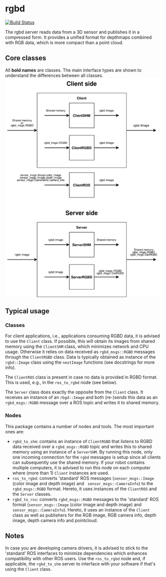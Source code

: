 # rgbd
[![Build Status](https://travis-ci.org/tue-robotics/rgbd.svg?branch=master)](https://travis-ci.org/tue-robotics/rgbd)

The rgbd server reads data from a 3D sensor and publishes it in a compressed form.
It provides a unified format for depthmaps combined with RGB data, which is more compact than a point cloud.

## Core classes
All **bold names** are classes. The main interface types are shown to understand the differences between all classes.
![core classes](doc/rgbd_classes.svg)

## Typical usage
### Classes
For client applications, i.e., applications consuming RGBD data, it is advised to use the `Client` class. If possible, this will obtain its images from shared memory using the `ClientSHM` class, which minimizes network and CPU usage. Otherwise it relies on data received as `rgbd_msgs::RGBD` messages through the `ClientRGBD` class. Data is typically obtained as instance of the `rgbd::Image` class using the `nextImage` functions (see docstrings for more info).

The `ClientROS` class is present in case no data is provided in RGBD format. This is used, e.g., in the `ros_to_rgbd` node (see below).

The `Server` class does exactly the opposite from the `Client` class. It receives an instance of an `rbgd::Image` and both (re-)sends this data as an `rgbd_msgs::RGBD` message over a ROS topic and writes it to shared memory.

### Nodes
This package contains a number of nodes and tools. The most important ones are:
* `rgbd_to_shm`: contains an instance of `ClientRGBD` that listens to RGBD data received over a `rgbd_msgs::RGBD` topic and writes this to shared memory using an instance of a `ServerSHM`. By running this node, only one incoming connection for the `rgbd` messages is setup since all clients can subsequently use the shared memory. If your robot contains multiple computers, it is advised to run this node on each computer where (more than 1) `Client` instances are used.
* `ros_to_rgbd`: converts 'standard' ROS messages (`sensor_msgs::Image` (color image and depth image) and ` sensor_msgs::CameraInfo`) to the `rgbd_msgs::RGBD` format. Hereto, it uses instances of the `ClientROS` and the `Server` classes.
* `rgbd_to_ros`: converts `rgbd_msgs::RGBD` messages to the 'standard' ROS format (`sensor_msgs::Image` (color image and depth image) and `sensor_msgs::CameraInfo`). Hereto, it uses an instance of the `Client` class as well as publishers for the RGB image, RGB camera info, depth image, depth camera info and pointcloud.

## Notes
In case you are developing camera drivers, it is advised to stick to the 'standard' ROS interfaces to minimize dependencies which enhances compatibility with other ROS users. Use the `ros_to_rgbd` node and, if applicable, the `rgbd_to_shm` server to interface with your software if that's using the `Client` class.
